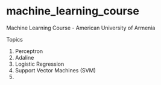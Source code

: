 # machine_learning_course

Machine Learning Course - American University of Armenia

Topics

1. Perceptron
2. Adaline
3. Logistic Regression
4. Support Vector Machines (SVM)
5. 
